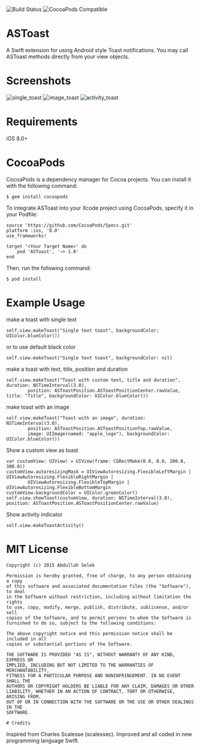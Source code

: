 ![Build Status](https://travis-ci.org/abdullahselek/ASToast.svg?branch=master)
![CocoaPods Compatible](https://img.shields.io/cocoapods/v/ASToast.svg)

# ASToast
A Swift extension for using Android style Toast notifications. You may call ASToast methods directly from your view objects.

# Screenshots

![single_toast](https://github.com/abdullahselek/ASToast/blob/master/images/astoast_singletoast.png)
![image_toast](https://github.com/abdullahselek/ASToast/blob/master/images/astoast_image_title_text_toast.png)
![activity_toast](https://github.com/abdullahselek/ASToast/blob/master/images/astoast_activity.png)

# Requirements
iOS 8.0+

# CocoaPods

CocoaPods is a dependency manager for Cocoa projects. You can install it with the following command:
```	
$ gem install cocoapods
```

To integrate ASToast into your Xcode project using CocoaPods, specify it in your Podfile:
```
source 'https://github.com/CocoaPods/Specs.git'
platform :ios, '8.0'
use_frameworks!

target '<Your Target Name>' do
    pod 'ASToast', '~> 1.0'
end
```
Then, run the following command:
```
$ pod install
```
# Example Usage

make a toast with single text
```objc
self.view.makeToast("Single text toast", backgroundColor: UIColor.blueColor())
```
or to use default black color
```objc
self.view.makeToast("Single text toast", backgroundColor: nil)
```
make a toast with text, title, position and duration
```objc
self.view.makeToast("Toast with custom text, title and duration", duration: NSTimeInterval(3.0), 
    	position: ASToastPosition.ASToastPositionCenter.rawValue, title: "Title", backgroundColor: UIColor.blueColor())
``` 	
make toast with an image
```objc
self.view.makeToast("Toast with an image", duration: NSTimeInterval(3.0), 
		position: ASToastPosition.ASToastPositionTop.rawValue, 
		image: UIImage(named: "apple_logo"), backgroundColor: UIColor.blueColor())
```	
Show a custom view as toast
```objc
var customView: UIView! = UIView(frame: CGRectMake(0.0, 0.0, 200.0, 300.0))
customView.autoresizingMask = UIViewAutoresizing.FlexibleLeftMargin | UIViewAutoresizing.FlexibleRightMargin | 
		UIViewAutoresizing.FlexibleTopMargin | UIViewAutoresizing.FlexibleBottomMargin
customView.backgroundColor = UIColor.greenColor()
self.view.showToast(customView, duration: NSTimeInterval(3.0), position: ASToastPosition.ASToastPositionCenter.rawValue)
```
	
Show activity indicator
```objc
self.view.makeToastActivity()
```
	
# MIT License
```
Copyright (c) 2015 Abdullah Selek

Permission is hereby granted, free of charge, to any person obtaining a copy
of this software and associated documentation files (the "Software"), to deal
in the Software without restriction, including without limitation the rights
to use, copy, modify, merge, publish, distribute, sublicense, and/or sell
copies of the Software, and to permit persons to whom the Software is
furnished to do so, subject to the following conditions:

The above copyright notice and this permission notice shall be included in all
copies or substantial portions of the Software.

THE SOFTWARE IS PROVIDED "AS IS", WITHOUT WARRANTY OF ANY KIND, EXPRESS OR
IMPLIED, INCLUDING BUT NOT LIMITED TO THE WARRANTIES OF MERCHANTABILITY,
FITNESS FOR A PARTICULAR PURPOSE AND NONINFRINGEMENT. IN NO EVENT SHALL THE
AUTHORS OR COPYRIGHT HOLDERS BE LIABLE FOR ANY CLAIM, DAMAGES OR OTHER
LIABILITY, WHETHER IN AN ACTION OF CONTRACT, TORT OR OTHERWISE, ARISING FROM,
OUT OF OR IN CONNECTION WITH THE SOFTWARE OR THE USE OR OTHER DEALINGS IN THE
SOFTWARE.

# Credits
```
Inspired from Charles Scalesse (scalessec). Improved and all coded in new programming 
language Swift.
```
	


